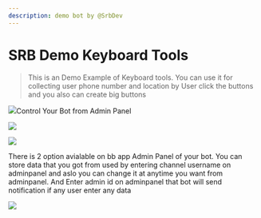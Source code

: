 ```yaml
---
description: demo bot by @SrbDev
---
```


# SRB Demo Keyboard Tools



> This is an Demo Example of Keyboard tools. You can use it for collecting user phone number and location by User click the buttons and you also can create big buttons

![](https://telegra.ph/file/06212eb820971e70d4179.png)Control Your Bot from Admin Panel

![](<../.gitbook/assets/image (117).png>)

![](<../.gitbook/assets/image (95).png>)

There is 2 option avialable on bb app Admin Panel of your bot. You can store data that you got from used by entering channel username on adminpanel and aslo you can change it at anytime you want from adminpanel. And Enter admin id on adminpanel that bot will send notification if any user enter any data

![](<../.gitbook/assets/image (27).png>)
